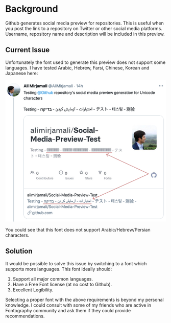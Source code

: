 # Background
Github generates social media preview for repositories. This is useful when you post the link to a repository on Twitter or other social media platforms.
Username, repository name and description will be included in this preview. 

## Current Issue
Unfortunately the font used to generate this preview does not support some languages. I have tested Arabic, Hebrew, Farsi, Chinese, Korean and Japanese here:

![Preview Fail](/preview-fail.png)

You could see that this font does not support Arabic/Hebrew/Persian characters.

## Solution
It would be possible to solve this issue by switching to a font which supports more languages. This font ideally should:

1. Support all major common languages.
2. Have a Free Font license (at no cost to Github).
3. Excellent Legibility.

Selecting a proper font with the above requirements is beyond my personal knowledge. 
I could consult with some of my friends who are active in Fontography community and ask them if they could provide recommendations.
